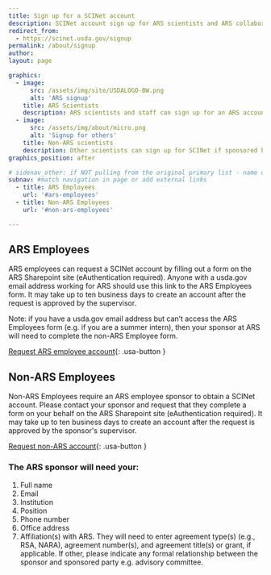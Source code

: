 ```yaml
---
title: Sign up for a SCINet account
description: SCINet account sign up for ARS scientists and ARS collaborators
redirect_from: 
  - https://scinet.usda.gov/signup
permalink: /about/signup
author:
layout: page

graphics:
  - image:
      src: /assets/img/site/USDALOGO-BW.png
      alt: 'ARS signup'
    title: ARS Scientists
    description: ARS scientists and staff can sign up for an ARS account directly
  - image:
      src: /assets/img/about/micro.png 
      alt: 'Signup for others'
    title: Non-ARS scientists
    description: Other scientists can sign up for SCINet if sponsored by an ARS employee
graphics_position: after

# sidenav_other: if NOT pulling from the original primary list - name of new link list in navigation.yml
subnav: #match navigation in page or add external links
  - title: ARS Employees
    url: '#ars-employees'
  - title: Non-ARS Employees
    url: '#non-ars-employees'

---
```


## ARS Employees

ARS employees can request a SCINet account by filling out a form on the ARS Sharepoint site (eAuthentication required). Anyone with a usda.gov email address working for ARS  should use this link to the ARS Employees form. It may take up to ten business days to create an account after the request is approved by the supervisor.

Note: if you have a usda.gov email address but can’t access the ARS Employees form (e.g. if you are a summer intern), then your sponsor at ARS will need to complete the non-ARS Employee form.

[Request ARS employee account](https://e.arsnet.usda.gov/sites/OCIO/scinet/accounts/SitePages/SCINetAccountRequest.aspx){: .usa-button }

## Non-ARS Employees

Non-ARS Employees require an ARS employee sponsor to obtain a SCINet account.  Please contact your sponsor and request that they complete a form on your behalf on the ARS Sharepoint site (eAuthentication required). It may take up to ten business days to create an account after the request is approved by the sponsor's supervisor.

[Request non-ARS account](https://e.arsnet.usda.gov/sites/OCIO/scinet/accounts/SitePages/Non-ARS_SCINet_Account_Request.aspx){: .usa-button }

###  The ARS sponsor will need your:

1. Full name
2. Email
3. Institution
4. Position
5. Phone number
6. Office address
7. Affiliation(s) with ARS. They will need to enter agreement type(s) (e.g., RSA, NARA), agreement number(s), and agreement title(s) or grant, if applicable.  If other, please indicate any formal relationship between the sponsor and sponsored party e.g. advisory committee.
